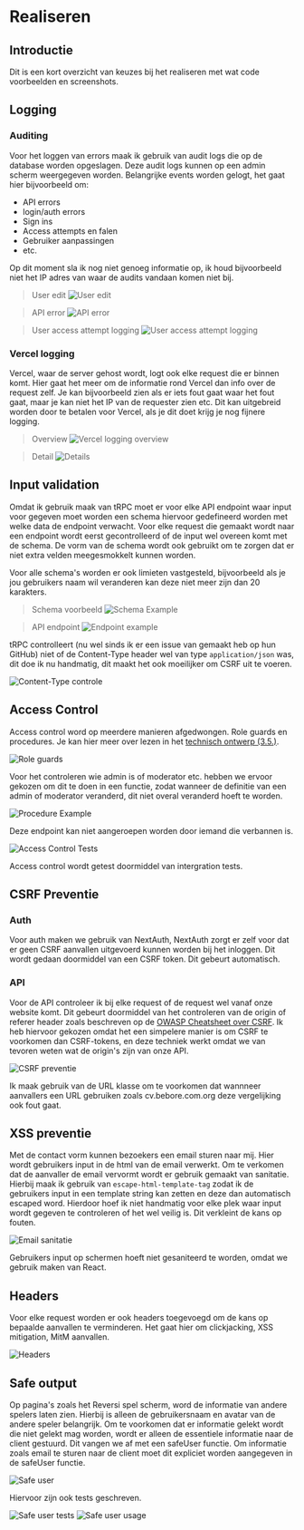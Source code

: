 # Realiseren
## Introductie
Dit is een kort overzicht van keuzes bij het realiseren met wat code voorbeelden en screenshots.

## Logging
### Auditing
Voor het loggen van errors maak ik gebruik van audit logs die op de database worden opgeslagen. Deze audit logs kunnen op een admin scherm weergegeven worden. Belangrijke events worden gelogt, het gaat hier bijvoorbeeld om:
- API errors
- login/auth errors 
- Sign ins
- Access attempts en falen
- Gebruiker aanpassingen
- etc.

Op dit moment sla ik nog niet genoeg informatie op, ik houd bijvoorbeeld niet het IP adres van waar de audits vandaan komen niet bij.

> User edit
![User edit](images/userEdit.png)

> API error
![API error](images/apiError.png)

> User access attempt logging
![User access attempt logging](images/codeAudit.png)

### Vercel logging
Vercel, waar de server gehost wordt, logt ook elke request die er binnen komt. Hier gaat het meer om de informatie rond Vercel dan info over de request zelf. Je kan bijvoorbeeld zien als er iets fout gaat waar het fout gaat, maar je kan niet het IP van de requester zien etc. Dit kan uitgebreid worden door te betalen voor Vercel, als je dit doet krijg je nog fijnere logging. 

> Overview
![Vercel logging overview](images/vercelLoggingOverview.png)

> Detail
![Details](images/vercelLoggingDetails.png)

## Input validation
Omdat ik gebruik maak van tRPC moet er voor elke API endpoint waar input voor gegeven moet worden een schema hiervoor gedefineerd worden met welke data de endpoint verwacht. Voor elke request die gemaakt wordt naar een endpoint wordt eerst gecontrolleerd of de input wel overeen komt met de schema. De vorm van de schema wordt ook gebruikt om te zorgen dat er niet extra velden meegesmokkelt kunnen worden.

Voor alle schema's worden er ook limieten vastgesteld, bijvoorbeeld als je jou gebruikers naam wil veranderen kan deze niet meer zijn dan 20 karakters.

> Schema voorbeeld
![Schema Example](images/schemaExample.png)

> API endpoint
![Endpoint example](images/endpointExample.png)

tRPC controlleert (nu wel sinds ik er een issue van gemaakt heb op hun GitHub) niet of de Content-Type header wel van type `application/json` was, dit doe ik nu handmatig, dit maakt het ook moeilijker om CSRF uit te voeren.

![Content-Type controle](images/conentType.png)

## Access Control

Access control word op meerdere manieren afgedwongen. Role guards en procedures. Je kan hier meer over lezen in het [technisch ontwerp (3.5.)](/docs/technischOntwerp.md).

![Role guards](images/roleGuards.png)

Voor het controleren wie admin is of moderator etc. hebben we ervoor gekozen om dit te doen in een functie, zodat wanneer de definitie van een admin of moderator veranderd, dit niet overal veranderd hoeft te worden.

![Procedure Example](images/procedureExample.png)

Deze endpoint kan niet aangeroepen worden door iemand die verbannen is.

![Access Control Tests](images/accessControlTests.png)

Access control wordt getest doormiddel van intergration tests.

## CSRF Preventie

### Auth

Voor auth maken we gebruik van NextAuth, NextAuth zorgt er zelf voor dat er geen CSRF aanvallen uitgevoerd kunnen worden bij het inloggen. Dit wordt gedaan doormiddel van een CSRF token. Dit gebeurt automatisch.

### API

Voor de API controleer ik bij elke request of de request wel vanaf onze website komt. Dit gebeurt doormiddel van het controleren van de origin of referer header zoals beschreven op de [OWASP Cheatsheet over CSRF](https://cheatsheetseries.owasp.org/cheatsheets/Cross-Site_Request_Forgery_Prevention_Cheat_Sheet.html#using-standard-headers-to-verify-origin). Ik heb hiervoor gekozen omdat het een simpelere manier is om CSRF te voorkomen dan CSRF-tokens, en deze techniek werkt omdat we van tevoren weten wat de origin's zijn van onze API.

![CSRF preventie](images/csrfPrevention.png)

Ik maak gebruik van de URL klasse om te voorkomen dat wannneer aanvallers een URL gebruiken zoals cv.bebore.com.org deze vergelijking ook fout gaat.

## XSS preventie

Met de contact vorm kunnen bezoekers een email sturen naar mij. Hier wordt gebruikers input in de html van de email verwerkt. Om te verkomen dat de aanvaller de email vervormt wordt er gebruik gemaakt van sanitatie. Hierbij maak ik gebruik van `escape-html-template-tag` zodat ik de gebruikers input in een template string kan zetten en deze dan automatisch escaped word. Hierdoor hoef ik niet handmatig voor elke plek waar input wordt gegeven te controleren of het wel veilig is. Dit verkleint de kans op fouten.

![Email sanitatie](images/emailSanitation.png)

Gebruikers input op schermen hoeft niet gesaniteerd te worden, omdat we gebruik maken van React.

## Headers

Voor elke request worden er ook headers toegevoegd om de kans op bepaalde aanvallen te verminderen. Het gaat hier om clickjacking, XSS mitigation, MitM aanvallen.

![Headers](images/headers.png)

## Safe output

Op pagina's zoals het Reversi spel scherm, word de informatie van andere spelers laten zien. Hierbij is alleen de gebruikersnaam en avatar van de andere speler belangrijk. Om te voorkomen dat er informatie gelekt wordt die niet gelekt mag worden, wordt er alleen de essentiele informatie naar de client gestuurd. Dit vangen we af met een safeUser functie. Om informatie zoals email te sturen naar de client moet dit expliciet worden aangegeven in de safeUser functie.

![Safe user](images/safeUser.png)

Hiervoor zijn ook tests geschreven.

![Safe user tests](images/safeUserTests.png)
![Safe user usage](images/safeUserUsage.png)
